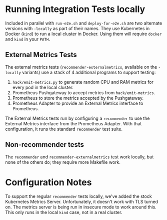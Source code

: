 # Running Integration Tests locally
Included in parallel with `run-e2e.sh` and `deploy-for-e2e.sh` are two alternate versions
with `-locally` as part of their names.  They use Kubernetes in Docker (`kind`) to run a local
cluster in Docker.  Using them will require `docker` and `kind` in your `PATH`.

## External Metrics Tests
The external metrics tests (`recommender-externalmetrics`, available on the `-locally` variants)
use a stack of 4 additional programs to support testing:

1. `hack/emit-metrics.py` to generate random CPU and RAM metrics for every pod in the local cluster.
2. Prometheus Pushgateway to accept metrics from `hack/emit-metrics`.
3. Prometheus to store the metrics accepted by the Pushgateway.
4. Prometheus Adapter to provide an External Metrics interface to Prometheus.

The External Metrics tests run by configuring a `recommender` to use the External Metrics interface
from the Prometheus Adapter.  With that configuration, it runs the standard `recommender` test suite. 

## Non-recommender tests
The `recommender` and `recommender-externalmetrics` test work locally, but none of the others do;
they require more Makefile work.

# Configuration Notes
To support the regular `recommender` tests locally, we've added the stock Kubernetes Metrics Server.
Unfortunately, it doesn't work with TLS turned on.  The metrics server is being run in insecure mode
to work around this.  This only runs in the local `kind` case, not in a real cluster.

